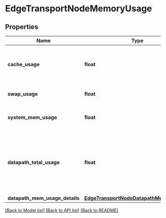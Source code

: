 # EdgeTransportNodeMemoryUsage

## Properties
Name | Type | Description | Notes
------------ | ------------- | ------------- | -------------
**cache_usage** | **float** | Percentage of RAM on the system that can be flushed out to disk. | [optional] 
**swap_usage** | **float** | Percentage of swap disk in use. | [optional] 
**system_mem_usage** | **float** | Percentage of RAM in use on edge node. | [optional] 
**datapath_total_usage** | **float** | Percentage of memory in use by datapath processes which includes RES and hugepage memory. | [optional] 
**datapath_mem_usage_details** | [**EdgeTransportNodeDatapathMemoryUsage**](EdgeTransportNodeDatapathMemoryUsage.md) |  | [optional] 

[[Back to Model list]](../README.md#documentation-for-models) [[Back to API list]](../README.md#documentation-for-api-endpoints) [[Back to README]](../README.md)

